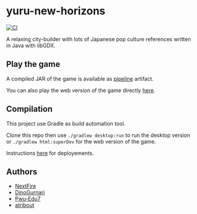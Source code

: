 # yuru-new-horizons

[![CI](https://github.com/NextFire/yuru-new-horizons/actions/workflows/ci.yml/badge.svg?branch=main)](https://github.com/NextFire/yuru-new-horizons/actions/workflows/ci.yml)

A relaxing city-builder with lots of Japanese pop culture references written in Java with libGDX.


## Play the game

A compiled JAR of the game is available as [pipeline](https://github.com/NextFire/yuru-new-horizons/actions) artifact.

You can also play the web version of the game directly [here](https://nextfire.github.io/yuru-new-horizons/).


## Compilation

This project use Gradle as build automation tool.

Clone this repo then use `./gradlew desktop:run` to run the desktop version or `./gradlew html:superDev` for the web version of the game.

Instructions [here](https://github.com/libgdx/libgdx/wiki/Deploying-your-application) for deployements.


## Authors

* [NextFire](https://github.com/NextFire)
* [DinoGurnari](https://github.com/DinoGurnari)
* [Pwu-Edu7](https://github.com/Pwu-Edu7)
* [atribout](https://github.com/atribout)

